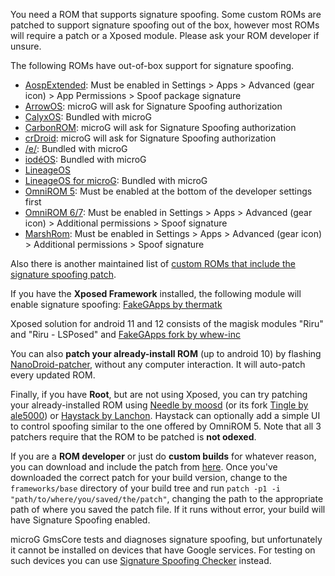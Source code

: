 You need a ROM that supports signature spoofing. Some custom ROMs are patched to support signature spoofing out of the box, however most ROMs will require a patch or a Xposed module. Please ask your ROM developer if unsure.

The following ROMs have out-of-box support for signature spoofing.
* [AospExtended](http://www.aospextended.com/): Must be enabled in Settings > Apps > Advanced (gear icon) > App Permissions > Spoof package signature
* [ArrowOS](https://arrowos.net/): microG will ask for Signature Spoofing authorization
* [CalyxOS](https://calyxos.org/): Bundled with microG
* [CarbonROM](https://carbonrom.org/): microG will ask for Signature Spoofing authorization
* [crDroid](https://crdroid.net/): microG will ask for Signature Spoofing authorization
* [/e/](https://e.foundation): Bundled with microG
* [iodéOS](https://iode.tech): Bundled with microG
* [LineageOS](https://lineageos.org/)
* [LineageOS for microG](https://lineage.microg.org/): Bundled with microG
* [OmniROM 5](http://omnirom.org/): Must be enabled at the bottom of the developer settings first
* [OmniROM 6/7](http://omnirom.org/): Must be enabled in Settings > Apps > Advanced (gear icon) > Additional permissions > Spoof signature
* [MarshRom](http://marshrom.github.io/): Must be enabled in Settings > Apps > Advanced (gear icon) > Additional permissions > Spoof signature

Also there is another maintained list of [custom ROMs that include the signature spoofing patch](https://forum.xda-developers.com/showpost.php?p=71042083).


If you have the **Xposed Framework** installed, the following module will enable signature spoofing: [FakeGApps by thermatk](http://repo.xposed.info/module/com.thermatk.android.xf.fakegapps)

Xposed solution for android 11 and 12 consists of the magisk modules "Riru" and "Riru - LSPosed" and [FakeGApps fork by whew-inc](https://github.com/whew-inc/FakeGApps/releases)

You can also **patch your already-install ROM** (up to android 10) by flashing [NanoDroid-patcher](https://github.com/Nanolx/NanoDroid), without any computer interaction. It will auto-patch every updated ROM.

Finally, if you have **Root**, but are not using Xposed, you can try patching your already-installed ROM using [Needle by moosd](https://github.com/moosd/Needle) (or its fork [Tingle by ale5000](https://github.com/ale5000-git/tingle)) or [Haystack by Lanchon](https://github.com/Lanchon/haystack). Haystack can optionally add a simple UI to control spoofing similar to the one offered by OmniROM 5. Note that all 3 patchers require that the ROM to be patched is **not odexed**.

If you are a **ROM developer** or just do **custom builds** for whatever reason, you can download and include the patch from [here](https://github.com/lineageos4microg/docker-lineage-cicd/tree/master/src/signature_spoofing_patches). Once you've downloaded the correct patch for your build version, change to the `frameworks/base` directory of your build tree and run `patch -p1 -i "path/to/where/you/saved/the/patch"`, changing the path to the appropriate path of where you saved the patch file. If it runs without error, your build will have Signature Spoofing enabled.

microG GmsCore tests and diagnoses signature spoofing, but unfortunately it cannot be installed on devices that have Google services. For testing on such devices you can use [Signature Spoofing Checker](https://github.com/Lanchon/sigspoof-checker) instead.